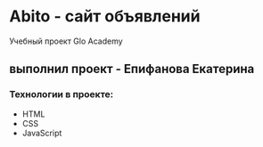 # Abito - сайт объявлений
Учебный проект Glo Academy

## выполнил проект - Епифанова Екатерина

### Технологии в проекте:
- HTML
- CSS
- JavaScript
